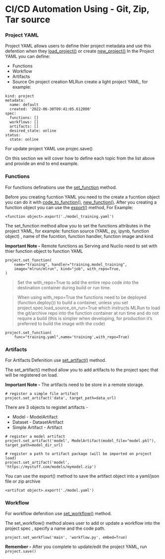 # CI/CD Automation Using - Git, Zip, Tar source 

### Project YAML
Project YAML allows users to define thier project metadata and use this defention when they [load_project()](https://docs.mlrun.org/en/latest/api/mlrun.projects.html#mlrun.projects.load_project) or create [new_project()](https://docs.mlrun.org/en/latest/api/mlrun.projects.html#mlrun.projects.new_project)
In the Project YAML you can define:
* Functions 
* Workflow
* Artifacts
* Source 
On project creation MLRun create a light project YAML, for example: 
````
kind: project
metadata:
  name: default
  created: '2022-06-30T09:41:05.612000'
spec:
  functions: []
  workflows: []
  artifacts: []
  desired_state: online
status:
  state: online
````
For update project YAML use projec.save()

On this section we will cover how to define each topic from the list above and provide an end to end example.

### Functions
For functions definations use the [set_function](https://docs.mlrun.org/en/latest/api/mlrun.projects.html?highlight=set_function#mlrun.projects.MlrunProject.set_function) method.

Before you creating fucntion YAML you need to the create a fucntion object you can do it with [code_to_function()](https://docs.mlrun.org/en/latest/api/mlrun.html?highlight=code_to_function#mlrun.code_to_function), [new_function()](https://docs.mlrun.org/en/latest/api/mlrun.run.html?highlight=new_function#mlrun.run.new_function).
After you creating a function object you can use the [export()](https://docs.mlrun.org/en/latest/api/mlrun.runtimes.html?highlight=export#mlrun.runtimes.BaseRuntime.export) method, For Example:
````
<function object>.export('./model_training.yaml')
````

The set_function method allow you to set the functions attributes in the project YAML, for example: 
function source (YAML, py, ipynb, function object) , name of the fucntion, function handler, function image and kind

**Important Note -** Remote functions as Serving and Nuclio need to set with thier function object to function YAML
````
project.set_function(
    name="training", handler="training.model_training",
    image="mlrun/mlrun", kind="job", with_repo=True,
)
````
> Set the with_repo=True to add the entire repo code into the destination container during build or run time. 

> When using with_repo=True the functions need to be deployed (function.deploy()) to build a container, unless you set project.spec.load_source_on_run=True which instructs MLRun to load the git/archive repo into the function container at run time and do not require a build (this is simpler when developing, for production it’s preferred to build the image with the code)

````
project.set_function(
    func="training.yaml",name='training',with_repo=True)
````
### Artifacts
For Artifacts Defenition use [set_artifact()](https://docs.mlrun.org/en/latest/api/mlrun.projects.html?highlight=set_artifact#mlrun.projects.MlrunProject.set_artifact) method.

The set_artifact() method allow you to add artifacts to the project spec that will be registered on load.

**Important Note -** The artifacts need to be store in a remote storage. 

````
# register a simple file artifact
project.set_artifact('data', target_path=data_url)
````
There are 3 objects to registet artifacts - 
* Model - ModelArtifact
* Dataset - DatasetArtifact
* Simple Artifact - Artifact

````
# register a model artifact
project.set_artifact('model', ModelArtifact(model_file="model.pkl"), target_path=model_dir_url)

# register a path to artifact package (will be imported on project load)
project.set_artifact('model', 'https://mystuff.com/models/mymodel.zip')
````
You can use the export() method to save the artifact object into a yaml/json file or zip archive
````
<artifcat object>.export('./model.yaml')

````
### Workflow
For workflow defenition use [set_workflow()](https://docs.mlrun.org/en/latest/api/mlrun.projects.html?highlight=set_workflow#mlrun.projects.MlrunProject.set_workflow) method.

The set_workflow() method alows user to add or update a workflow into the project spec , specify a name and the code path.

````
project.set_workflow('main', 'workflow.py', embed=True)
````
**Remember -** After you complete to update/edit the project YAML, run `project.save()` 


